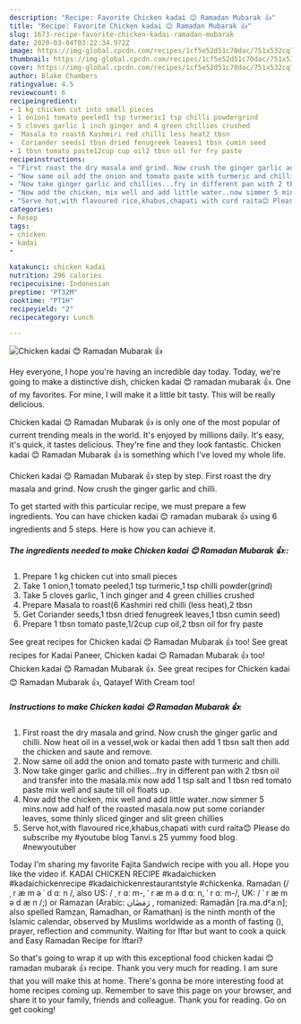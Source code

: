 ```yaml
---
description: "Recipe: Favorite Chicken kadai 😊 Ramadan Mubarak 👍"
title: "Recipe: Favorite Chicken kadai 😊 Ramadan Mubarak 👍"
slug: 1673-recipe-favorite-chicken-kadai-ramadan-mubarak
date: 2020-03-04T03:22:34.972Z
image: https://img-global.cpcdn.com/recipes/1cf5e52d51c70dac/751x532cq70/chicken-kadai-😊-ramadan-mubarak-👍-recipe-main-photo.jpg
thumbnail: https://img-global.cpcdn.com/recipes/1cf5e52d51c70dac/751x532cq70/chicken-kadai-😊-ramadan-mubarak-👍-recipe-main-photo.jpg
cover: https://img-global.cpcdn.com/recipes/1cf5e52d51c70dac/751x532cq70/chicken-kadai-😊-ramadan-mubarak-👍-recipe-main-photo.jpg
author: Blake Chambers
ratingvalue: 4.5
reviewcount: 6
recipeingredient:
- 1 kg chicken cut into small pieces
- 1 onion1 tomato peeled1 tsp turmeric1 tsp chilli powdergrind
- 5 cloves garlic 1 inch ginger and 4 green chillies crushed
-  Masala to roast6 Kashmiri red chilli less heat2 tbsn
-  Coriander seeds1 tbsn dried fenugreek leaves1 tbsn cumin seed
- 1 tbsn tomato paste12cup cup oil2 tbsn oil for fry paste
recipeinstructions:
- "First roast the dry masala and grind. Now crush the ginger garlic and chilli. Now heat oil in a vessel,wok or kadai then add 1 tbsn salt then add the chicken and saute and remove."
- "Now same oil add the onion and tomato paste with turmeric and chilli."
- "Now take ginger garlic and chillies...fry in different pan with 2 tbsn oil and transfer into the masala.mix now add 1 tsp salt and 1 tbsn red tomato paste mix well and saute till oil floats up."
- "Now add the chicken, mix well and add little water..now simmer 5 mins.now add half of the roasted masala.now put some coriander leaves, some thinly sliced ginger and slit green chillies"
- "Serve hot,with flavoured rice,khabus,chapati with curd raita😊 Please do subscribe my #youtube blog Tanvi.s 25 yummy food blog. #newyoutuber"
categories:
- Resep
tags:
- chicken
- kadai
- 

katakunci: chicken kadai 
nutrition: 296 calories
recipecuisine: Indonesian
preptime: "PT32M"
cooktime: "PT1H"
recipeyield: "2"
recipecategory: Lunch

---
```



![Chicken kadai 😊 Ramadan Mubarak 👍](https://img-global.cpcdn.com/recipes/1cf5e52d51c70dac/751x532cq70/chicken-kadai-😊-ramadan-mubarak-👍-recipe-main-photo.jpg)

Hey everyone, I hope you're having an incredible day today. Today, we're going to make a distinctive dish, chicken kadai 😊 ramadan mubarak 👍. One of my favorites. For mine, I will make it a little bit tasty. This will be really delicious.

Chicken kadai 😊 Ramadan Mubarak 👍 is only one of the most popular of current trending meals in the world. It's enjoyed by millions daily. It's easy, it's quick, it tastes delicious. They're fine and they look fantastic. Chicken kadai 😊 Ramadan Mubarak 👍 is something which I've loved my whole life.

Chicken kadai 😊 Ramadan Mubarak 👍 step by step. First roast the dry masala and grind. Now crush the ginger garlic and chilli.


To get started with this particular recipe, we must prepare a few ingredients. You can have chicken kadai 😊 ramadan mubarak 👍 using 6 ingredients and 5 steps. Here is how you can achieve it.

##### The ingredients needed to make Chicken kadai 😊 Ramadan Mubarak 👍::

1. Prepare 1 kg chicken cut into small pieces
1. Take 1 onion,1 tomato peeled,1 tsp turmeric,1 tsp chilli powder(grind)
1. Take 5 cloves garlic, 1 inch ginger and 4 green chillies crushed
1. Prepare  Masala to roast(6 Kashmiri red chilli (less heat),2 tbsn
1. Get  Coriander seeds,1 tbsn dried fenugreek leaves,1 tbsn cumin seed)
1. Prepare 1 tbsn tomato paste,1/2cup cup oil,2 tbsn oil for fry paste


See great recipes for Chicken kadai 😊 Ramadan Mubarak 👍 too! See great recipes for Kadai Paneer, Chicken kadai 😊 Ramadan Mubarak 👍 too! Chicken kadai 😊 Ramadan Mubarak 👍. See great recipes for Chicken kadai 😊 Ramadan Mubarak 👍, Qatayef With Cream too! 

##### Instructions to make Chicken kadai 😊 Ramadan Mubarak 👍:

1. First roast the dry masala and grind. Now crush the ginger garlic and chilli. Now heat oil in a vessel,wok or kadai then add 1 tbsn salt then add the chicken and saute and remove.
1. Now same oil add the onion and tomato paste with turmeric and chilli.
1. Now take ginger garlic and chillies...fry in different pan with 2 tbsn oil and transfer into the masala.mix now add 1 tsp salt and 1 tbsn red tomato paste mix well and saute till oil floats up.
1. Now add the chicken, mix well and add little water..now simmer 5 mins.now add half of the roasted masala.now put some coriander leaves, some thinly sliced ginger and slit green chillies
1. Serve hot,with flavoured rice,khabus,chapati with curd raita😊 Please do subscribe my #youtube blog Tanvi.s 25 yummy food blog. #newyoutuber


Today I&#39;m sharing my favorite Fajita Sandwich recipe with you all. Hope you like the video if. KADAI CHICKEN RECIPE #kadaichicken #kadaichickenrecipe #kadaichickenrestaurantstyle #chickenka. Ramadan (/ ˌ r æ m ə ˈ d ɑː n /, also US: / ˌ r ɑː m-, ˈ r æ m ə d ɑː n, ˈ r ɑː m-/, UK: / ˈ r æ m ə d æ n /;) or Ramazan (Arabic: رَمَضَان ‎, romanized: Ramaḍān [ra.ma.dˤaːn]; also spelled Ramzan, Ramadhan, or Ramathan) is the ninth month of the Islamic calendar, observed by Muslims worldwide as a month of fasting (), prayer, reflection and community. Waiting for Iftar but want to cook a quick and Easy Ramadan Recipe for Iftari? 

So that's going to wrap it up with this exceptional food chicken kadai 😊 ramadan mubarak 👍 recipe. Thank you very much for reading. I am sure that you will make this at home. There's gonna be more interesting food at home recipes coming up. Remember to save this page on your browser, and share it to your family, friends and colleague. Thank you for reading. Go on get cooking!
